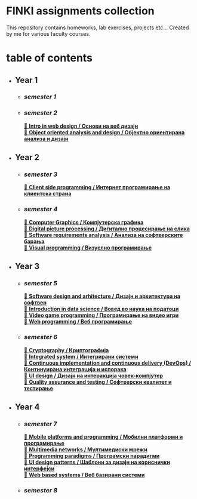 
# FINKI assignments collection

This repository contains homeworks, lab exercises, projects etc...
Created by me for various faculty courses.

# table of contents
- ## Year 1 
  - ### ***semester 1***
    
  - ### ***semester 2***
     [🔗 **Intro in web design / Основи на веб дизајн** ](https://github.com/AndrejBardakoski/FINKI/tree/main/year%201/semester%202/Intro%20in%20Web%20design)  
     [🔗 **Object oriented analysis and design / Објектно ориентирана анализа и дизајн**](https://github.com/AndrejBardakoski/FINKI/tree/main/year%201/semester%202/Object%20oriented%20analysis%20and%20design)
- ## Year 2
  - ### ***semester 3***
    [🔗 **Client side programming / Интернет програмирање на клиентска страна**](https://github.com/AndrejBardakoski/FINKI/tree/main/year%202/semester%203/client%20side%20programming)  

  - ### ***semester 4***
    [🔗 **Computer Graphics / Компјутерска графика**](https://github.com/AndrejBardakoski/FINKI/tree/main/year%202/semester%204/Computer%20Graphics)  
    [🔗 **Digital picture processing / Дигитално процесирање на слика**](https://github.com/AndrejBardakoski/FINKI/tree/main/year%202/semester%204/Digital%20picture%20processing)  
    [🔗 **Software requirements analysis / Анализа на софтверските барања**](https://github.com/AndrejBardakoski/FINKI/tree/main/year%202/semester%204/Software%20requirements%20analysis)  
    [🔗 **Visual programming / Визуелно програмирање**](https://github.com/AndrejBardakoski/FINKI/tree/main/year%202/semester%204/Visual%20Programming)  
- ## Year 3
  - ### ***semester 5***
    [🔗 **Software design and arhitecture / Дизајн и архитектура на софтвер**](https://github.com/AndrejBardakoski/FINKI/tree/main/year%203/semester%205/Software%20design%20and%20architectures)  
    [🔗 **Introduction in data science / Вовед во наука на податоци**](https://github.com/AndrejBardakoski/FINKI/tree/main/year%203/semester%205/Introduction%20in%20data%20science)  
    [🔗 **Video game programming / Програмирање на видео игри**](https://github.com/AndrejBardakoski/PnVI)  
    [🔗 **Web programming / Веб програмирање**](https://github.com/AndrejBardakoski/FINKI/tree/main/year%203/semester%205/Web%20programming)  
  - ### ***semester 6***
      [🔗 **Cryptography / Криптографија**](https://github.com/AndrejBardakoski/FINKI/tree/main/year%203/semester%206/Cryptography)  
      [🔗 **Integrated system / Интегрирани системи**](https://github.com/AndrejBardakoski/Domasna-IS)  
      [🔗 **Continuous implementation and continuous delivery (DevOps) / Континуирана интеграција и испорака**](https://github.com/AndrejBardakoski/FINKI/tree/main/year%203/semester%206/KIII-DevOps)  
      [🔗 **UI design / Дизајн на интеракција човек-компјутер**](https://github.com/AndrejBardakoski/FINKI/tree/main/year%203/semester%206/UI%20Design)  
      [🔗 **Quality assurance and testing / Софтверски квалитет и тестирање**](https://github.com/AndrejBardakoski/FINKI/tree/main/year%203/semester%206/quality%20assurance%20and%20testing)  
- ## Year 4
  - ### ***semester 7***
    [🔗 **Mobile platforms and programming / Мобилни платформи и програмирање**](https://github.com/AndrejBardakoski/FINKI/tree/main/year%204/semester%207/Mobile%20platforms%20and%20programming)  
    [🔗 **Multimedia networks / Мултимедиски мрежи**](https://github.com/AndrejBardakoski/FINKI/tree/main/year%204/semester%207/Multimedia%20Networking)  
    [🔗 **Programming paradigms / Програмски парадигми**](https://github.com/AndrejBardakoski/FINKI/tree/main/year%204/semester%207/Programing%20Paradigms)  
    [🔗 **UI design patterns / Шаблони за дизајн на кориснички интерфејси**](https://github.com/AndrejBardakoski/ShabloniDizajnKorisnickiInterfejs-Labs)  
    [🔗 **Web based systems / Веб базирани системи**](https://github.com/AndrejBardakoski/FINKI/tree/main/year%204/semester%207/VBS%20-%20Web%20Based%20Systems)  
  - ### ***semester 8***    
